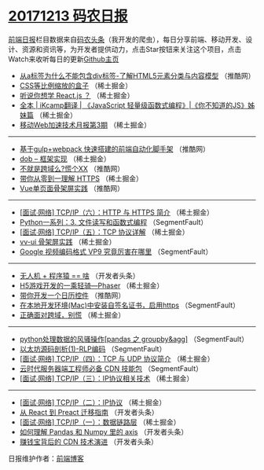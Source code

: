# [20171213 码农日报](https://toutiao.qdkfweb.cn/date/2017/12/13)

[前端日报](https://qdkfweb.cn/c/news)栏目数据来自[码农头条](https://toutiao.qdkfweb.cn/)（我开发的爬虫），每日分享前端、移动开发、设计、资源和资讯等，为开发者提供动力，点击Star按钮来关注这个项目，点击Watch来收听每日的更新[Github主页](https://github.com/kujian/frontendDaily)
* [从a标签为什么不能包含div标签-了解HTML5元素分类与内容模型](https://toutiao.qdkfweb.cn/59453.html) （推酷网）
* [CSS等比例缩放的盒子](https://toutiao.qdkfweb.cn/59474.html) （稀土掘金）
* [听说你想学 React.js ？](https://toutiao.qdkfweb.cn/59470.html) （稀土掘金）
* [全本 | iKcamp翻译 | 《JavaScript 轻量级函数式编程》|《你不知道的JS》姊妹篇](https://toutiao.qdkfweb.cn/59472.html) （稀土掘金）
* [移动Web加速技术月报第3期](https://toutiao.qdkfweb.cn/59466.html) （稀土掘金）

***
* [基于gulp+webpack 快速搭建的前端自动化脚手架](https://toutiao.qdkfweb.cn/59451.html) （推酷网）
* [dob &#8211; 框架实现](https://toutiao.qdkfweb.cn/59473.html) （稀土掘金）
* [不就是跨域么?慌个XX](https://toutiao.qdkfweb.cn/59449.html) （推酷网）
* [带你从零到一理解 HTTPS](https://toutiao.qdkfweb.cn/59465.html) （稀土掘金）
* [Vue单页面骨架屏实践](https://toutiao.qdkfweb.cn/59448.html) （推酷网）

***
* [[面试∙网络] TCP/IP（六）：HTTP 与 HTTPS 简介](https://toutiao.qdkfweb.cn/59459.html) （稀土掘金）
* [Python一系列：3. 文件读写和函数式编程](https://toutiao.qdkfweb.cn/59440.html) （SegmentFault）
* [[面试∙网络] TCP/IP（五）：TCP 协议详解](https://toutiao.qdkfweb.cn/59460.html) （稀土掘金）
* [vv-ui 骨架屏实践](https://toutiao.qdkfweb.cn/59471.html) （稀土掘金）
* [Google 视频编码格式 VP9 究竟厉害在哪里](https://toutiao.qdkfweb.cn/59443.html) （SegmentFault）

***
* [无人机 + 程序猿 == 啥](https://toutiao.qdkfweb.cn/59408.html) （开发者头条）
* [H5游戏开发的一乘轻骑&#8212;Phaser](https://toutiao.qdkfweb.cn/59467.html) （稀土掘金）
* [带你开发一个日历控件](https://toutiao.qdkfweb.cn/59452.html) （推酷网）
* [在本地开发环境(Mac)中安装自签名证书，启用https](https://toutiao.qdkfweb.cn/59438.html) （SegmentFault）
* [正确面对跨域，别慌](https://toutiao.qdkfweb.cn/59469.html) （稀土掘金）

***
* [python处理数据的风骚操作[pandas 之 groupby&amp;agg]](https://toutiao.qdkfweb.cn/59439.html) （SegmentFault）
* [以太坊源码剖析(1)-RLP编码](https://toutiao.qdkfweb.cn/59441.html) （SegmentFault）
* [[面试∙网络] TCP/IP（四）：TCP 与 UDP 协议简介](https://toutiao.qdkfweb.cn/59461.html) （稀土掘金）
* [云时代服务器端工程师必备 CDN 技能包](https://toutiao.qdkfweb.cn/59442.html) （SegmentFault）
* [[面试∙网络] TCP/IP（三）：IP协议相关技术](https://toutiao.qdkfweb.cn/59462.html) （稀土掘金）

***
* [[面试∙网络] TCP/IP（二）：IP协议](https://toutiao.qdkfweb.cn/59463.html) （稀土掘金）
* [从 React 到 Preact 迁移指南](https://toutiao.qdkfweb.cn/59405.html) （开发者头条）
* [[面试∙网络] TCP/IP（一）：数据链路层](https://toutiao.qdkfweb.cn/59464.html) （稀土掘金）
* [如何理解 Pandas 和 Numpy 里的 axis](https://toutiao.qdkfweb.cn/59406.html) （开发者头条）
* [赚钱宝背后的 CDN 技术演进](https://toutiao.qdkfweb.cn/59407.html) （开发者头条）

日报维护作者：[前端博客](https://qdkfweb.cn/) 